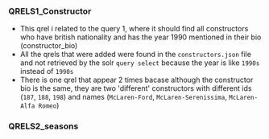 ### QRELS1_Constructor
- This qrel i related to the query 1, where it should find all constructors who have british nationality and has the year 1990 mentioned in their bio (constructor_bio)
- All the qrels that were added were found in the `constructors.json` file and not retrieved by the solr `query select` because the year is like `1990s` instead of `1990s`
- There is one qrel that appear 2 times bacase although the constructor bio is the same, they are two 'different' constructors with different ids (`187`, `188`, `198`) and names (`McLaren-Ford`, `McLaren-Serenissima`, `McLaren-Alfa Romeo`)

### QRELS2_seasons
